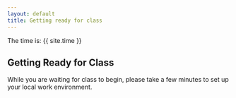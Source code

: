 ```yaml
---
layout: default
title: Getting ready for class
---
```


The time is: {{ site.time }}

## Getting Ready for Class
While you are waiting for class to begin, please take a few minutes to set up your local work environment.